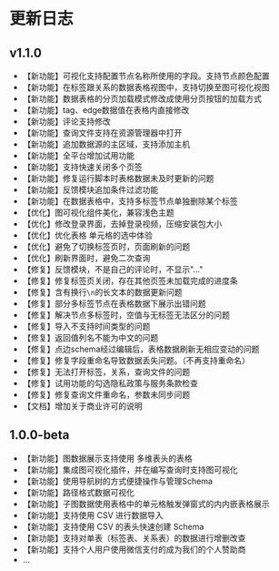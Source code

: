 # 更新日志
## v1.1.0
* 【新功能】可视化支持配置节点名称所使用的字段。支持节点颜色配置
* 【新功能】在标签跟关系的数据表格视图中，支持切换至图可视化视图
* 【新功能】数据表格的分页加载模式修改成使用分页按钮的加载方式
* 【新功能】tag、edge数据值在表格内直接修改
* 【新功能】评论支持修改
* 【新功能】查询文件支持在资源管理器中打开
* 【新功能】追加数据源的主区域，支持添加主机
* 【新功能】全平台增加试用功能
* 【新功能】支持快速关闭多个页签
* 【新功能】修复运行脚本时表格数据未及时更新的问题
* 【新功能】反馈模块追加条件过滤功能
* 【新功能】在数据表格中，支持多标签节点单独删除某个标签
* 【优化】图可视化组件美化，兼容浅色主题
* 【优化】修改登录界面，去掉登录视频，压缩安装包大小
* 【优化】优化表格 单元格的选中体验
* 【优化】避免了切换标签页时，页面刷新的问题
* 【优化】刷新界面时，避免二次查询
* 【修复】反馈模块，不是自己的评论时，不显示"..."
* 【修复】修复标签页关闭，存在其他页签未加载完成的进度条
* 【修复】含有换行`\n`的长文本的数据更新问题
* 【修复】部分多标签节点在表格数据下展示出错问题
* 【修复】解决节点多标签时，空值与无标签无法区分的问题
* 【修复】导入不支持时间类型的问题
* 【修复】返回值列名不能为中文的问题
* 【修复】点边schema经过编辑后，表格数据刷新无相应变动的问题
* 【修复】修复字段重命名导致数据丢失问题。（不再支持重命名）
* 【修复】无法打开标签，关系，查询文件的问题
* 【修复】试用功能的勾选隐私政策与服务条款检查
* 【修复】修复查询文件重命名，参数未同步问题
* 【文档】增加关于商业许可的说明

## 1.0.0-beta
* 【新功能】图数据展示支持使用 多维表头的表格
* 【新功能】集成图可视化插件，并在编写查询时支持图可视化
* 【新功能】使用导航树的方式便捷操作与管理Schema
* 【新功能】路径格式数据可视化
* 【新功能】子图数据使用表格中的单元格触发弹窗式的内内嵌表格展示
* 【新功能】支持使用 CSV 进行数据导入
* 【新功能】支持使用 CSV 的表头快速创建 Schema
* 【新功能】支持对单表（标签表、关系表）的数据进行增删改查
* 【新功能】支持个人用户使用微信支付的成为我们的个人赞助商
* ...